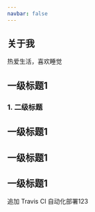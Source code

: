 ```yaml
---
navbar: false
---
```



## 关于我

热爱生活，喜欢睡觉

## 一级标题1

### 1. 二级标题
## 一级标题1
## 一级标题1
## 一级标题1

追加 Travis CI 自动化部署123